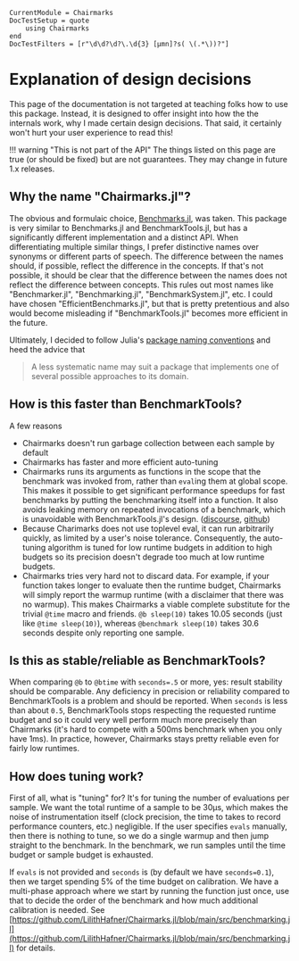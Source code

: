 ```@meta
CurrentModule = Chairmarks
DocTestSetup = quote
    using Chairmarks
end
DocTestFilters = [r"\d\d?\d?\.\d{3} [μmn]?s( \(.*\))?"]
```

# Explanation of design decisions

This page of the documentation is not targeted at teaching folks how to use this package.
Instead, it is designed to offer insight into how the the internals work, why I made certain
design decisions. That said, it certainly won't hurt your user experience to read this!

!!! warning "This is not part of the API"
    The things listed on this page are true (or should be fixed) but are not guarantees.
    They may change in future 1.x releases.

## Why the name "Chairmarks.jl"?

The obvious and formulaic choice, [Benchmarks.jl](https://github.com/johnmyleswhite/Benchmarks.jl),
was taken. This package is very similar to Benchmarks.jl and BenchmarkTools.jl, but has a
significantly different implementation and a distinct API. When differentiating multiple
similar things, I prefer distinctive names over synonyms or different parts of speech. The
difference between the names should, if possible, reflect the difference in the concepts. If
that's not possible, it should be clear that the difference between the names does not
reflect the difference between concepts. This rules out most names like "Benchmarker.jl",
"Benchmarking.jl", "BenchmarkSystem.jl", etc. I could have chosen "EfficientBenchmarks.jl",
but that is pretty pretentious and also would become misleading if "BenchmarkTools.jl"
becomes more efficient in the future.

Ultimately, I decided to follow Julia's
[package naming conventions](https://docs.julialang.org/en/v1.12-dev/tutorials/creating-packages/#Package-naming-guidelines)
and heed the advice that

> A less systematic name may suit a package that implements one of several possible approaches to its domain.

## How is this faster than BenchmarkTools?

A few reasons
- Chairmarks doesn't run garbage collection between each sample by default
- Chairmarks has faster and more efficient auto-tuning
- Chairmarks runs its arguments as functions in the scope that the benchmark was invoked
  from, rather than `eval`ing them at global scope. This makes it possible to get
  significant performance speedups for fast benchmarks by putting the benchmarking itself
  into a function. It also avoids leaking memory on repeated invocations of a benchmark,
  which is unavoidable with BenchmarkTools.jl's design.
  ([discourse](https://discourse.julialang.org/t/memory-leak-with-benchmarktools/31282),
  [github](https://github.com/JuliaCI/BenchmarkTools.jl/issues/339))
- Because Charimarks does not use toplevel eval, it can run arbitrarily quickly, as limited
  by a user's noise tolerance. Consequently, the auto-tuning algorithm is tuned for low
  runtime budgets in addition to high budgets so its precision doesn't degrade too much at
  low runtime budgets.
- Chairmarks tries very hard not to discard data. For example, if your function takes longer
  to evaluate then the runtime budget, Chairmarks will simply report the warmup runtime
  (with a disclaimer that there was no warmup). This makes Chairmarks a viable complete
  substitute for the trivial `@time` macro and friends. `@b sleep(10)` takes 10.05 seconds
  (just like `@time sleep(10)`), whereas `@benchmark sleep(10)` takes 30.6 seconds despite
  only reporting one sample.

## Is this as stable/reliable as BenchmarkTools?

When comparing `@b` to `@btime` with `seconds=.5` or more, yes: result stability should be
comparable. Any deficiency in precision or reliability compared to BenchmarkTools is a
problem and should be reported. When `seconds` is less than about `0.5`, BenchmarkTools
stops respecting the requested runtime budget and so it could very well perform much more
precisely than Chairmarks (it's hard to compete with a 500ms benchmark when you only have
1ms). In practice, however, Chairmarks stays pretty reliable even for fairly low runtimes.

## How does tuning work?

First of all, what is "tuning" for? It's for tuning the number of evaluations per sample.
We want the total runtime of a sample to be 30μs, which makes the noise of instrumentation
itself (clock precision, the time to takes to record performance counters, etc.) negligible.
If the user specifies `evals` manually, then there is nothing to tune, so we do a single
warmup and then jump straight to the benchmark. In the benchmark, we run samples until the
time budget or sample budget is exhausted.

If `evals` is not provided and `seconds` is (by default we have `seconds=0.1`), then we
target spending 5% of the time budget on calibration. We have a multi-phase approach where
we start by running the function just once, use that to decide the order of the benchmark
and how much additional calibration is needed. See
[https://github.com/LilithHafner/Chairmarks.jl/blob/main/src/benchmarking.jl](https://github.com/LilithHafner/Chairmarks.jl/blob/main/src/benchmarking.jl)
for details.
